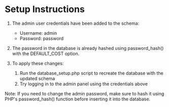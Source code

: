 # Setup Instructions

1. The admin user credentials have been added to the schema:
   - Username: admin
   - Password: password

2. The password in the database is already hashed using password_hash() with the DEFAULT_COST option.

3. To apply these changes:
   1. Run the database_setup.php script to recreate the database with the updated schema
   2. Try logging in to the admin panel using the credentials above

Note: If you need to change the admin password, make sure to hash it using PHP's password_hash() function before inserting it into the database.